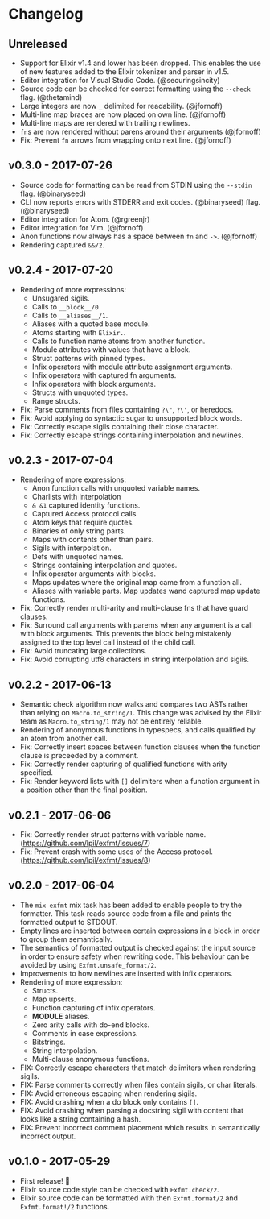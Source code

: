 Changelog
=========

## Unreleased

- Support for Elixir v1.4 and lower has been dropped. This enables the use of
  new features added to the Elixir tokenizer and parser in v1.5.
- Editor integration for Visual Studio Code. (@securingsincity)
- Source code can be checked for correct formatting using the `--check` flag.
  (@thetamind)
- Large integers are now `_` delimited for readability. (@jfornoff)
- Multi-line map braces are now placed on own line. (@jfornoff)
- Multi-line maps are rendered with trailing newlines.
- `fn`s are now rendered without parens around their arguments (@jfornoff)
- Fix: Prevent `fn` arrows from wrapping onto next line. (@jfornoff)


## v0.3.0 - 2017-07-26

- Source code for formatting can be read from STDIN using the `--stdin`
  flag. (@binaryseed)
- CLI now reports errors with STDERR and exit codes. (@binaryseed)
  flag. (@binaryseed)
- Editor integration for Atom. (@rgreenjr)
- Editor integration for Vim. (@jfornoff)
- Anon functions now always has a space between `fn` and `->`. (@jfornoff)
- Rendering captured `&&/2`.

## v0.2.4 - 2017-07-20

- Rendering of more expressions:
  - Unsugared sigils.
  - Calls to `__block__/0`
  - Calls to `__aliases__/1`.
  - Aliases with a quoted base module.
  - Atoms starting with `Elixir.`.
  - Calls to function name atoms from another function.
  - Module attributes with values that have a block.
  - Struct patterns with pinned types.
  - Infix operators with module attribute assignment arguments.
  - Infix operators with captured fn arguments.
  - Infix operators with block arguments.
  - Structs with unquoted types.
  - Range structs.
- Fix: Parse comments from files containing `?\"`, `?\'`, or heredocs.
- Fix: Avoid applying `do` syntactic sugar to unsupported block words.
- Fix: Correctly escape sigils containing their close character.
- Fix: Correctly escape strings containing interpolation and newlines.


## v0.2.3 - 2017-07-04

- Rendering of more expressions:
  - Anon function calls with unquoted variable names.
  - Charlists with interpolation
  - `& &1` captured identity functions.
  - Captured Access protocol calls
  - Atom keys that require quotes.
  - Binaries of only string parts.
  - Maps with contents other than pairs.
  - Sigils with interpolation.
  - Defs with unquoted names.
  - Strings containing interpolation and quotes.
  - Infix operator arguments with blocks.
  - Maps updates where the original map came from a function all.
  - Aliases with variable parts.
Map updates wand captured map update functions.
- Fix: Correctly render multi-arity and multi-clause fns that have
  guard clauses.
- Fix: Surround call arguments with parems when any argument is a call
  with block arguments. This prevents the block being mistakenly
  assigned to the top level call instead of the child call.
- Fix: Avoid truncating large collections.
- Fix: Avoid corrupting utf8 characters in string interpolation
  and sigils.

## v0.2.2 - 2017-06-13

- Semantic check algorithm now walks and compares two ASTs rather
  than relying on `Macro.to_string/1`. This change was advised by
  the Elixir team as `Macro.to_string/1` may not be entirely
  reliable.
- Rendering of anonymous functions in typespecs, and
  calls qualified by an atom from another call.
- Fix: Correctly insert spaces between function clauses when
  the function clause is preceeded by a comment.
- Fix: Correctly render capturing of qualified functions with arity
  specified.
- Fix: Render keyword lists with `[]` delimiters when a function
  argument in a position other than the final position.


## v0.2.1 - 2017-06-06

- Fix: Correctly render struct patterns with variable name.
  (https://github.com/lpil/exfmt/issues/7)
- Fix: Prevent crash with some uses of the Access protocol.
  (https://github.com/lpil/exfmt/issues/8)


## v0.2.0 - 2017-06-04

- The `mix exfmt` mix task has been added to enable people to try
  the formatter. This task reads source code from a file and prints
  the formatted output to STDOUT.
- Empty lines are inserted between certain expressions in a block
  in order to group them semantically.
- The semantics of formatted output is checked against the input
  source in order to ensure safety when rewriting code. This
  behaviour can be avoided by using `Exfmt.unsafe_format/2`.
- Improvements to how newlines are inserted with infix operators.
- Rendering of more expression:
  - Structs.
  - Map upserts.
  - Function capturing of infix operators.
  - __MODULE__ aliases.
  - Zero arity calls with do-end blocks.
  - Comments in case expressions.
  - Bitstrings.
  - String interpolation.
  - Multi-clause anonymous functions.
- FIX: Correctly escape characters that match delimiters when
  rendering sigils.
- FIX: Parse comments correctly when files contain sigils, or char
  literals.
- FIX: Avoid erroneous escaping when rendering sigils.
- FIX: Avoid crashing when a do block only contains `[]`.
- FIX: Avoid crashing when parsing a docstring sigil with content
  that looks like a string containing a hash.
- FIX: Prevent incorrect comment placement which results in
  semantically incorrect output.


## v0.1.0 - 2017-05-29

- First release! 🎉
- Elixir source code style can be checked with `Exfmt.check/2`.
- Elixir source code can be formatted with then `Exfmt.format/2`
  and `Exfmt.format!/2` functions.
